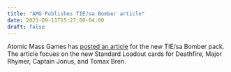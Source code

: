 ```yaml
---
title: "AMG Publishes TIE/sa Bomber article"
date: 2023-09-11T15:27:00-04:00
draft: false
---
```


Atomic Mass Games has [posted an article](https://www.atomicmassgames.com/transmission/tie-sa-bomber-preview/) for the new TIE/sa Bomber pack. The article focues on the new Standard Loadout cards for Deathfire, Major Rhymer, Captain Jonus, and Tomax Bren.
